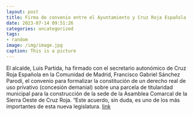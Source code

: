 ```yaml
---
layout: post
title: Firma de convenio entre el Ayuntamiento y Cruz Roja Española
date: 2023-07-14 09:51:26
categories: uncategorized
tags:
- random
image: /img/image.jpg
caption: This is a picture
---
```

 El alcalde, Luis Partida, ha firmado con el secretario autonómico de Cruz Roja Española en la Comunidad de Madrid, Francisco Gabriel Sánchez Parodi, el convenio para formalizar la constitución de un derecho real de uso privativo (concesión demanial) sobre una parcela de titularidad municipal para la construcción de la sede de la Asamblea Comarcal de la Sierra Oeste de Cruz Roja. “Este acuerdo, sin duda, es uno de los más importantes de esta nueva legislatura.   [link](https://www.ayto-villacanada.es/tu-ayuntamiento/firma-de-convenio-entre-el-ayuntamiento-y-cruz-roja-espanola/)
